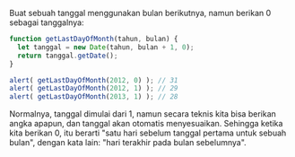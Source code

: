 Buat sebuah tanggal menggunakan bulan berikutnya, namun berikan 0 sebagai tanggalnya:
```js run demo
function getLastDayOfMonth(tahun, bulan) {
  let tanggal = new Date(tahun, bulan + 1, 0);
  return tanggal.getDate();
}

alert( getLastDayOfMonth(2012, 0) ); // 31
alert( getLastDayOfMonth(2012, 1) ); // 29
alert( getLastDayOfMonth(2013, 1) ); // 28
```

Normalnya, tanggal dimulai dari 1, namun secara teknis kita bisa berikan angka apapun, dan tanggal akan otomatis menyesuaikan. Sehingga ketika kita berikan 0, itu berarti "satu hari sebelum tanggal pertama untuk sebuah bulan", dengan kata lain: "hari terakhir pada bulan sebelumnya".
